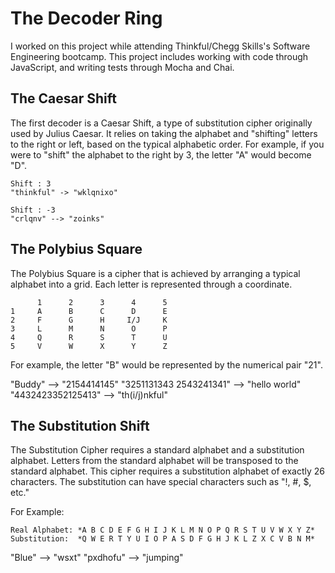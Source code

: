 # The Decoder Ring
I worked on this project while attending Thinkful/Chegg Skills's Software Engineering bootcamp. 
This project includes working with code through JavaScript, and writing tests through Mocha and Chai.

## The Caesar Shift
The first decoder is a Caesar Shift, a type of substitution cipher originally used by Julius Caesar. 
It relies on taking the alphabet and "shifting" letters to the right or left, based on the typical alphabetic order.
For example, if you were to "shift" the alphabet to the right by 3, the letter "A" would become "D".
```
Shift : 3
"thinkful" -> "wklqnixo"
```
```
Shift : -3
"crlqnv" --> "zoinks"
```

## The Polybius Square
The Polybius Square is a cipher that is achieved by arranging a typical alphabet into a grid. 
Each letter is represented through a coordinate. 
```
      1      2      3      4      5 
1     A      B      C      D      E
2     F      G      H     I/J     K
3     L      M      N      O      P
4     Q      R      S      T      U
5     V      W      X      Y      Z    
```
For example, the letter "B" would be represented by the numerical pair "21".

"Buddy"  --> "2154414145"
"3251131343 2543241341" --> "hello world"
"4432423352125413" --> "th(i/j)nkful"

## The Substitution Shift

The Substitution Cipher requires a standard alphabet and a substitution alphabet. 
Letters from the standard alphabet will be transposed to the standard alphabet. 
This cipher requires a substitution alphabet of exactly 26 characters.
The substitution can have special characters such as "!, #, $, etc."

For Example: 
```
Real Alphabet: *A B C D E F G H I J K L M N O P Q R S T U V W X Y Z*
Substitution:  *Q W E R T Y U I O P A S D F G H J K L Z X C V B N M*
```
"Blue" --> "wsxt"
"pxdhofu" --> "jumping"

